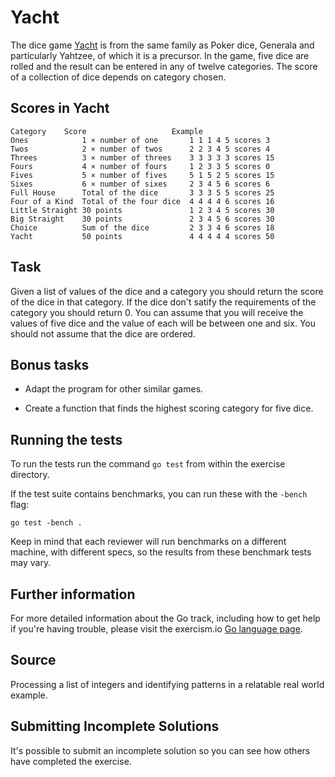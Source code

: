 # Yacht

The dice game [Yacht](https://en.wikipedia.org/wiki/Yacht_(dice_game)) is from
the same family as Poker dice, Generala and particularly Yahtzee, of which it
is a precursor. In the game, five dice are rolled and the result can be entered
in any of twelve categories. The score of a collection of dice depends on
category chosen.

## Scores in Yacht

    Category    Score                   Example
    Ones            1 × number of one       1 1 1 4 5 scores 3
    Twos            2 × number of twos      2 2 3 4 5 scores 4
    Threes          3 × number of threes    3 3 3 3 3 scores 15
    Fours           4 × number of fours     1 2 3 3 5 scores 0
    Fives           5 × number of fives     5 1 5 2 5 scores 15
    Sixes           6 × number of sixes     2 3 4 5 6 scores 6
    Full House      Total of the dice       3 3 3 5 5 scores 25
    Four of a Kind  Total of the four dice  4 4 4 4 6 scores 16
    Little Straight 30 points               1 2 3 4 5 scores 30 
    Big Straight    30 points               2 3 4 5 6 scores 30
    Choice          Sum of the dice         2 3 3 4 6 scores 18
    Yacht           50 points               4 4 4 4 4 scores 50


## Task 
Given a list of values of the dice and a category you should return the
score of the dice in that category. If the dice don't satify the requirements
of the category you should return 0. You can assume that you will receive the
values of five dice and the value of each will be between one and six. You
should not assume that the dice are ordered.

## Bonus tasks

* Adapt the program for other similar games.

* Create a function that finds the highest scoring category for five dice.

## Running the tests

To run the tests run the command `go test` from within the exercise directory.

If the test suite contains benchmarks, you can run these with the `-bench`
flag:

    go test -bench .

Keep in mind that each reviewer will run benchmarks on a different machine, with
different specs, so the results from these benchmark tests may vary.

## Further information

For more detailed information about the Go track, including how to get help if
you're having trouble, please visit the exercism.io [Go language page](http://exercism.io/languages/go/about).

## Source
Processing a list of integers and identifying patterns in a relatable real world example.

## Submitting Incomplete Solutions
It's possible to submit an incomplete solution so you can see how others have completed the exercise.
